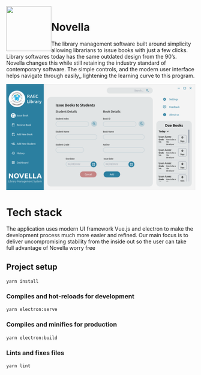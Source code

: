 <img src="build/icons/icon.png" align="left" width="120" height="120"/>

# Novella 

The library management software built around simplicity allowing librarians to issue books with just a few clicks. Library softwares today has the same outdated design from the 90’s. Novella changes this while still retaining the industry standard of contemporary software.  The simple controls, and the modern user interface helps navigate through easily,, lightening the learning curve to this program. 

![image](./img/novella.png)

# Tech stack
The application uses modern UI framework Vue.js and electron to make the development process much more easier and refined. Our main focus is to deliver uncompromising stability from the inside out so the user can take full advantage of Novella worry free


## Project setup
```
yarn install
```

### Compiles and hot-reloads for development
```
yarn electron:serve
```

### Compiles and minifies for production
```
yarn electron:build
```

### Lints and fixes files
```
yarn lint
```


